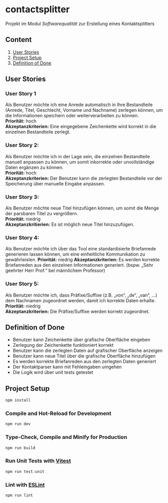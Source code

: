 # contactsplitter

Projekt im Modul *Softwarequalität* zur Erstellung eines Kontaktsplitters

## Content
1. [User Stories](#user-stories)
2. [Project Setup](#project-setup)
3. [Definition of Done](#definition-of-done)

## User Stories

### User Story 1
Als Benutzer möchte ich eine Anrede automatisch in Ihre Bestandteile (Anrede, Titel, Geschlecht, Vorname und Nachname) zerlegen können, um die Informationen speichern oder weiterverarbeiten zu können.  
**Priorität:** hoch  
**Akzeptanzkriterien:** Eine eingegebene Zeichenkette wird korrekt in die einzelnen Bestandteile zerlegt.

### User Story 2: 
Als Benutzer möchte ich in der Lage sein, die einzelnen Bestandteile manuell anpassen zu können, um somit inkorrekte oder unvollständige Daten ergänzen zu können.  
**Priorität:** hoch  
**Akzeptanzkriterien:** Der Benutzer kann die zerlegten Bestandteile vor der Speicherung über manuelle Eingabe anpassen.

### User Story 3:
Als Benutzer möchte neue Titel hinzufügen können, um somit die Menge der parsbaren Titel zu vergrößern.  
**Priorität:** niedrig  
**Akzeptanzkritierien:** Es ist möglich neue Titel hinzuzufügen.

### User Story 4: 
Als Benutzer möchte ich über das Tool eine standardisierte Briefanrede generieren lassen können, um eine einheitliche Kommunikation zu gewährleisten.
**Priorität:** niedrig
**Akzeptanzkriterien:** Es werden korrekte Briefanreden aus den einzelnen Informationen generiert. (bspw. „Sehr geehrter Herr Prof.“ bei männlichem Professor)

### User Story 5:
Als Benutzer möchte ich, dass Präfixe/Suffixe (z.B. „von“, „de“, „van“, …) dem Nachnamen zugeordnet werden, damit ich korrekte Daten erhalte.  
**Priorität:** niedrig  
**Akzeptanzkriterien:** Die Präfixe/Suffixe werden korrekt zugeordnet.


## Definition of Done

* Benutzer kann Zeichenkette über grafische Oberfläche eingeben
* Zerlegung der Zeichenkette funktioniert korrekt
* Benutzer kann die zerlegten Daten auf grafischer Oberfläche anzeigen
* Benutzer kann neue Titel über die grafische Oberfläche hinzufügen
* Es werden korrekte Briefanreden aus den zerlegten Daten generiert
* Der Kontaktparser kann mit Fehleingaben umgehen
* Die Logik wird über unit tests getestet


## Project Setup

```sh
npm install
```

### Compile and Hot-Reload for Development

```sh
npm run dev
```

### Type-Check, Compile and Minify for Production

```sh
npm run build
```

### Run Unit Tests with [Vitest](https://vitest.dev/)

```sh
npm run test:unit
```

### Lint with [ESLint](https://eslint.org/)

```sh
npm run lint
```
